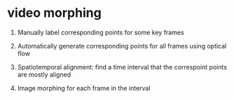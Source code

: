 # video morphing

1. Manually label corresponding points for some key frames

2. Automatically generate corresponding points for all frames using optical flow

3. Spatiotemporal alignment: find a time interval that the correspoint points are mostly aligned

4. Image morphing for each frame in the interval
